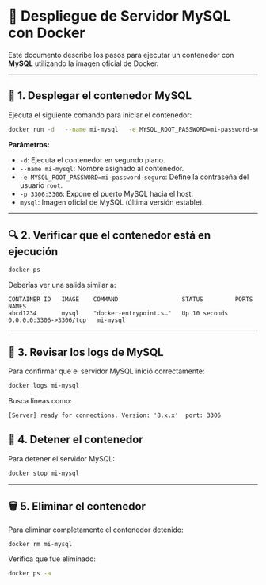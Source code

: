 # 🐬 Despliegue de Servidor MySQL con Docker

Este documento describe los pasos para ejecutar un contenedor con **MySQL** utilizando la imagen oficial de Docker.

---

## 🚀 1. Desplegar el contenedor MySQL

Ejecuta el siguiente comando para iniciar el contenedor:

```bash
docker run -d   --name mi-mysql   -e MYSQL_ROOT_PASSWORD=mi-password-seguro   -p 3306:3306   mysql
```

**Parámetros:**
- `-d`: Ejecuta el contenedor en segundo plano.  
- `--name mi-mysql`: Nombre asignado al contenedor.  
- `-e MYSQL_ROOT_PASSWORD=mi-password-seguro`: Define la contraseña del usuario `root`.  
- `-p 3306:3306`: Expone el puerto MySQL hacia el host.  
- `mysql`: Imagen oficial de MySQL (última versión estable).

---

## 🔍 2. Verificar que el contenedor está en ejecución

```bash
docker ps
```

Deberías ver una salida similar a:

```
CONTAINER ID   IMAGE    COMMAND                  STATUS         PORTS                    NAMES
abcd1234       mysql    "docker-entrypoint.s…"   Up 10 seconds  0.0.0.0:3306->3306/tcp   mi-mysql
```

---

## 🧾 3. Revisar los logs de MySQL

Para confirmar que el servidor MySQL inició correctamente:

```bash
docker logs mi-mysql
```

Busca líneas como:

```
[Server] ready for connections. Version: '8.x.x'  port: 3306
```
## 🛑 4. Detener el contenedor

Para detener el servidor MySQL:

```bash
docker stop mi-mysql
```

---

## 🗑️ 5. Eliminar el contenedor

Para eliminar completamente el contenedor detenido:

```bash
docker rm mi-mysql
```

Verifica que fue eliminado:

```bash
docker ps -a
```

